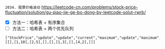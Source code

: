 
`2034. 股票价格波动` https://leetcode-cn.com/problems/stock-price-fluctuation/solution/gu-piao-jie-ge-bo-dong-by-leetcode-solut-rwrb/
- [x] 方法一：哈希表 + 有序集合
- [ ] 方法二：哈希表 + 两个优先队列

```
["StockPrice","update","update","current","maximum","update","maximum","update","minimum"]
[[],[1,10],[2,5],[],[],[1,3],[],[4,2],[]]
```
